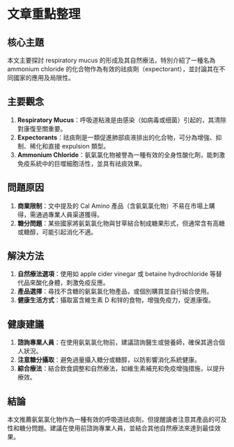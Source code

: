 # 文章重點整理

## 核心主題
本文主要探討 respiratory mucus 的形成及其自然療法，特別介紹了一種名為 ammonium chloride 的化合物作為有效的祛痰劑（expectorant），並討論其在不同國家的應用及局限性。

## 主要觀念  
1. **Respiratory Mucus**：呼吸道粘液是由感染（如病毒或细菌）引起的，其清除對康復至關重要。  
2. **Expectorants**：祛痰劑是一類促進肺部痰液排出的化合物，可分為增強、抑制、稀化和直接 expulsion 類型。  
3. **Ammonium Chloride**：氨氣氯化物被譽為一種有效的全身性酸化劑，能刺激免疫系統中的巨噬細胞活性，並具有祛痰效果。  

## 問題原因  
1. **商業限制**：文中提及的 Cal Amino 產品（含氨氣氯化物）不易在市場上購得，需通過專業人員渠道獲得。  
2. **糖分問題**：某些國家將氨氣氯化物與甘草結合制成糖果形式，但通常含有高糖或糖醇，可能引起消化不適。  

## 解決方法  
1. **自然療法選項**：使用如 apple cider vinegar 或 betaine hydrochloride 等替代品來酸化身體，刺激免疫反應。  
2. **產品選擇**：尋找不含糖的氨氣氯化物產品，或個別購買並自行組合使用。  
3. **健康生活方式**：攝取富含維生素 D 和锌的食物，增強免疫力，促進康復。  

## 健康建議  
1. **諮詢專業人員**：在使用氨氣氯化物前，建議諮詢醫生或營養師，確保其適合個人狀況。  
2. **注意糖分攝取**：避免過量攝入糖分或糖醇，以防影響消化系統健康。  
3. **綜合療法**：結合飲食調整和自然療法，如維生素補充和免疫增強措施，以提升療效。  

## 結論  
本文推薦氨氣氯化物作為一種有效的呼吸道祛痰劑，但提醒讀者注意其產品的可及性和糖分問題。建議在使用前諮詢專業人員，並結合其他自然療法來達到最佳效果。